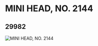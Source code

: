 # MINI HEAD, NO. 2144
## 29982
![MINI HEAD, NO. 2144](https://lc-www-live-s.legocdn.com/media/bricks/5/2/6176763.jpg)